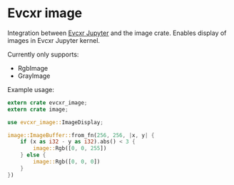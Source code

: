 # Evcxr image

Integration between [Evcxr
Jupyter](https://github.com/google/evcxr/blob/master/evcxr_jupyter/README.md)
and the image crate. Enables display of images in Evcxr Jupyter kernel.

Currently only supports:
* RgbImage
* GrayImage

Example usage:
```rust
extern crate evcxr_image;
extern crate image;

use evcxr_image::ImageDisplay;

image::ImageBuffer::from_fn(256, 256, |x, y| {
    if (x as i32 - y as i32).abs() < 3 {
        image::Rgb([0, 0, 255])
    } else {
        image::Rgb([0, 0, 0])
    }
})
```
